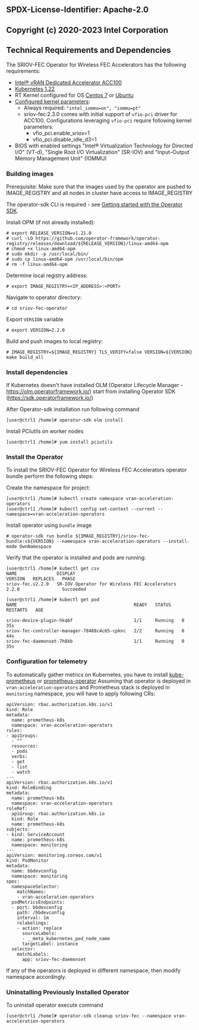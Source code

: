 ## SPDX-License-Identifier: Apache-2.0
## Copyright (c) 2020-2023 Intel Corporation

## Technical Requirements and Dependencies

The SRIOV-FEC Operator for Wireless FEC Accelerators has the following requirements:

- [Intel® vRAN Dedicated Accelerator ACC100](https://builders.intel.com/docs/networkbuilders/intel-vran-dedicated-accelerator-acc100-product-brief.pdf)
- [Kubernetes 1.22](https://kubernetes.io/blog/2021/08/04/kubernetes-1-22-release-announcement/)
- RT Kernel configured for OS [Centos 7](https://linuxsoft.cern.ch/cern/centos/7/rt/x86_64/repoview/kernel-rt.html) or [Ubuntu](https://askubuntu.com/questions/1349568/installing-real-time-patch-for-ubuntu-20-04)
- [Configured kernel parameters](https://wiki.ubuntu.com/Kernel/KernelBootParameters#Permanently_Add_a_Kernel_Boot_Parameter): 
  - Always required: `"intel_iommu=on", "iommu=pt"`
  - sriov-fec:2.3.0 comes with initial support of `vfio-pci` driver for ACC100. Configurations leveraging `vfio-pci` require following kernel parameters:
    - vfio_pci.enable_sriov=1
    - vfio_pci.disable_idle_d3=1
- BIOS with enabled settings "Intel® Virtualization Technology for Directed I/O" (VT-d), "Single Root I/O Virtualization" (SR-IOV) and "Input–Output Memory Management Unit" (IOMMU)

### Building images
Prerequisite: Make sure that the images used by the operator are pushed to IMAGE_REGISTRY and all nodes in cluster have access to IMAGE_REGISTRY

The operator-sdk CLI is required - see [Getting started with the Operator SDK](https://docs.openshift.com/container-platform/4.6/operators/operator_sdk/osdk-getting-started.html#osdk-installing-cli_osdk-getting-started).

Install OPM (if not already installed):

```shell
# export RELEASE_VERSION=v1.21.0
# curl -LO https://github.com/operator-framework/operator-registry/releases/download/${RELEASE_VERSION}/linux-amd64-opm
# chmod +x linux-amd64-opm
# sudo mkdir -p /usr/local/bin/
# sudo cp linux-amd64-opm /usr/local/bin/opm
# rm -f linux-amd64-opm
```

Determine local registry address:

```shell
# export IMAGE_REGISTRY=<IP_ADDRESS>:<PORT>
```

Navigate to operator directory:

```shell
# cd sriov-fec-operator
```

Export `VERSION` variable

```shell
# export VERSION=2.2.0
```

Build and push images to local registry:

```shell
# IMAGE_REGISTRY=${IMAGE_REGISTRY} TLS_VERIFY=false VERSION=${VERSION} make build_all
```

### Install dependencies

If Kubernetes doesn't have installed OLM (Operator Lifecycle Manager - https://olm.operatorframework.io/) start from installing Operator SDK (https://sdk.operatorframework.io/)

After Operator-sdk installation run following command
```shell
[user@ctrl1 /home]# operator-sdk olm install
```
Install PCIutils on worker nodes
```shell
[user@ctrl1 /home]# yum install pciutils
```
### Install the Operator

To install the SRIOV-FEC Operator for Wireless FEC Accelerators operator bundle perform the following steps:

Create the namespace for project:
```shell
[user@ctrl1 /home]# kubectl create namespace vran-acceleration-operators
[user@ctrl1 /home]# kubectl config set-context --current --namespace=vran-acceleration-operators
```

Install operator using `bundle` image
```
# operator-sdk run bundle ${IMAGE_REGISTRY}/sriov-fec-bundle:v${VERSION} --namespace vran-acceleration-operators --install-mode OwnNamespace
```

Verify that the operator is installed and pods are running:

```shell
[user@ctrl1 /home]# kubectl get csv
NAME               DISPLAY                                                        VERSION   REPLACES   PHASE
sriov-fec.v2.2.0   SR-IOV Operator for Wireless FEC Accelerators              2.2.0                Succeeded
```

```shell
[user@ctrl1 /home]# kubectl get pod
NAME                                            READY   STATUS    RESTARTS   AGE                                                                              
                                           
sriov-device-plugin-hkq6f                       1/1     Running   0          35s                                                                              
sriov-fec-controller-manager-78488c4c65-cpknc   2/2     Running   0          44s                                                                              
sriov-fec-daemonset-7h8kb                       1/1     Running   0          35s                                                                              
```

### Configuration for telemetry

To automatically gather metrics on Kubernetes, you have to install [kube-prometheus](https://github.com/prometheus-operator/kube-prometheus) or [prometheus-operator](https://github.com/prometheus-operator/prometheus-operator)
Assuming that operator is deployed in `vran-acceleration-operators` and Prometheus stack is deployed in `monitoring` namespace, you will have to apply following CRs:

```
apiVersion: rbac.authorization.k8s.io/v1
kind: Role
metadata:
  name: prometheus-k8s
  namespace: vran-acceleration-operators
rules:
- apiGroups:
  - ""
  resources:
  - pods
  verbs:
  - get
  - list
  - watch
---
apiVersion: rbac.authorization.k8s.io/v1
kind: RoleBinding
metadata:
  name: prometheus-k8s
  namespace: vran-acceleration-operators
roleRef:
  apiGroup: rbac.authorization.k8s.io
  kind: Role
  name: prometheus-k8s
subjects:
- kind: ServiceAccount
  name: prometheus-k8s
  namespace: monitoring
---
apiVersion: monitoring.coreos.com/v1
kind: PodMonitor
metadata:
  name: bbdevconfig
  namespace: monitoring
spec:
  namespaceSelector:
    matchNames:
    - vran-acceleration-operators
  podMetricsEndpoints:
  - port: bbdevconfig
    path: /bbdevconfig
    interval: 1m
    relabelings:
    - action: replace
      sourceLabels:
      - __meta_kubernetes_pod_node_name
      targetLabel: instance
  selector:
    matchLabels:
      app: sriov-fec-daemonset
```
If any of the operators is deployed in different namespace, then modify namespace accordingly.

### Uninstalling Previously Installed Operator

To uninstall operator execute command

```shell
[user@ctrl1 /home]# operator-sdk cleanup sriov-fec --namespace vran-acceleration-operators
```